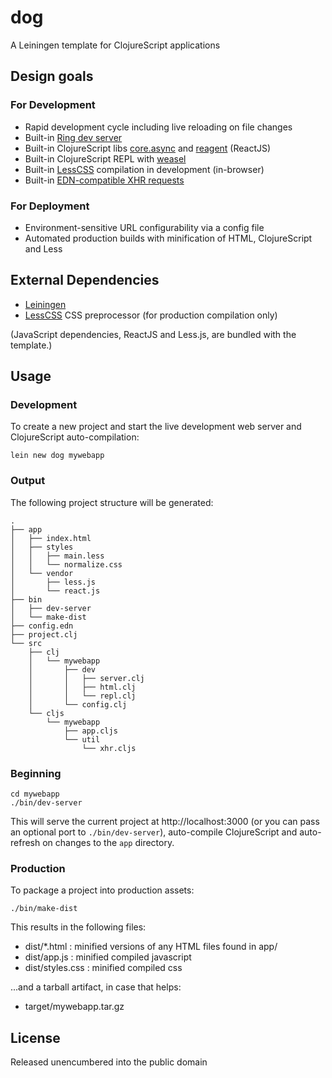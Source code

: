 # dog

A Leiningen template for ClojureScript applications

## Design goals

### For Development

- Rapid development cycle including live reloading on file changes
- Built-in [Ring dev server](https://github.com/weavejester/lein-ring)
- Built-in ClojureScript libs [core.async](https://clojure.github.io/core.async/) and [reagent](https://github.com/holmsand/reagent) (ReactJS)
- Built-in ClojureScript REPL with [weasel](https://github.com/tomjakubowski/weasel)
- Built-in [LessCSS](http://lesscss.org/) compilation in development (in-browser)
- Built-in [EDN-compatible XHR requests](https://github.com/pandeiro/dog/blob/master/src/leiningen/new/dog/xhr.cljs)

### For Deployment

- Environment-sensitive URL configurability via a config file
- Automated production builds with minification of HTML, ClojureScript and Less

## External Dependencies

- [Leiningen](https://github.com/technomancy/leiningen)
- [LessCSS](http://lesscss.org/) CSS preprocessor (for production compilation only)

(JavaScript dependencies, ReactJS and Less.js, are bundled with the template.)

## Usage

### Development

To create a new project and start the live development
web server and ClojureScript auto-compilation:

    lein new dog mywebapp

### Output

The following project structure will be generated:

    .
    ├── app
    │   ├── index.html
    │   ├── styles
    │   │   ├── main.less
    │   │   └── normalize.css
    │   └── vendor
    │       ├── less.js
    │       └── react.js
    ├── bin
    │   ├── dev-server
    │   └── make-dist
    ├── config.edn
    ├── project.clj
    └── src
        ├── clj
        │   └── mywebapp
        │       ├── dev
        │       │   ├── server.clj
        │       │   ├── html.clj
        │       │   └── repl.clj
        │       └── config.clj
        └── cljs
            └── mywebapp
                ├── app.cljs
                └── util
                    └── xhr.cljs

### Beginning

    cd mywebapp
    ./bin/dev-server

This will serve the current project at http://localhost:3000 (or you
can pass an optional port to `./bin/dev-server`), auto-compile
ClojureScript and auto-refresh on changes to the `app` directory.

### Production

To package a project into production assets:

    ./bin/make-dist

This results in the following files:

- dist/*.html     : minified versions of any HTML files found in app/
- dist/app.js     : minified compiled javascript
- dist/styles.css : minified compiled css

...and a tarball artifact, in case that helps:

- target/mywebapp.tar.gz

## License

Released unencumbered into the public domain
